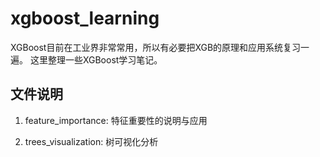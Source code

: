 # xgboost_learning

XGBoost目前在工业界非常常用，所以有必要把XGB的原理和应用系统复习一遍。
这里整理一些XGBoost学习笔记。



## 文件说明

1. feature_importance: 特征重要性的说明与应用

2. trees_visualization: 树可视化分析



